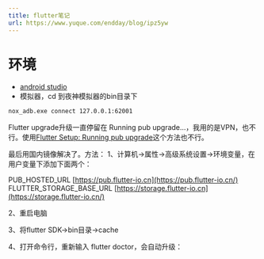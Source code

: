 ```yaml
---
title: flutter笔记
url: https://www.yuque.com/endday/blog/ipz5yw
---
```


<a name="hYz8m"></a>

# 环境

- [android studio](https://developer.android.google.cn/studio/)
- 模拟器，cd 到夜神模拟器的bin目录下

```bash
nox_adb.exe connect 127.0.0.1:62001
```

Flutter upgrade升级一直停留在 Running pub upgrade...，我用的是VPN，也不行。使用[Flutter Setup: Running pub upgrade](http://www.5imoban.net/jiaocheng/hbuilder/2020/0914/3962.html)这个方法也不行。

最后用国内镜像解决了。方法：
1、计算机->属性->高级系统设置->环境变量，在用户变量下添加下面两个：

PUB\_HOSTED\_URL [https://pub.flutter-io.cn](https://pub.flutter-io.cn/)
FLUTTER\_STORAGE\_BASE\_URL [https://storage.flutter-io.cn](https://storage.flutter-io.cn/)

2、重启电脑

3、将flutter SDK->bin目录->cache

4、打开命令行，重新输入 flutter doctor，会自动升级：
